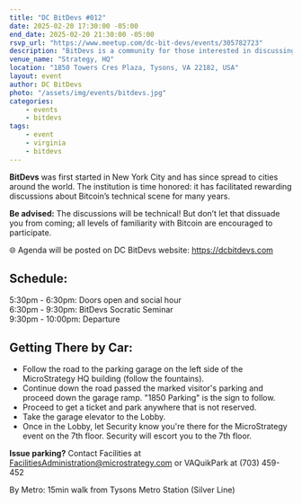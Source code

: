 ```yaml
---
title: "DC BitDevs #012"
date: 2025-02-20 17:30:00 -05:00
end_date: 2025-02-20 21:30:00 -05:00
rsvp_url: "https://www.meetup.com/dc-bit-devs/events/305782723"
description: "BitDevs is a community for those interested in discussing and participating in the research and development of Bitcoin and related protocols. You can be well versed with or new to the topics, all are welcome."
venue_name: "Strategy, HQ"
location: "1850 Towers Cres Plaza, Tysons, VA 22182, USA"
layout: event
author: DC BitDevs
photo: "/assets/img/events/bitdevs.jpg"
categories:
    - events
    - bitdevs
tags:
    - event
    - virginia
    - bitdevs
---
```


**BitDevs** was first started in New York City and has since spread to cities around the world. The institution is time honored: it has facilitated rewarding discussions about Bitcoin’s technical scene for many years.

**Be advised:** The discussions will be technical! But don’t let that dissuade you from coming; all levels of familiarity with Bitcoin are encouraged to participate.

🌐 Agenda will be posted on DC BitDevs website: <a href = "https://dcbitdevs.com">https://dcbitdevs.com</a><br />

## Schedule:
5:30pm - 6:30pm: Doors open and social hour<br />
6:30pm - 9:30pm: BitDevs Socratic Seminar<br />
9:30pm - 10:00pm: Departure

## Getting There by Car:
<ul>
    <li> Follow the road to the parking garage on the left side of the MicroStrategy HQ building (follow the fountains).
    <li> Continue down the road passed the marked visitor's parking and proceed down the garage ramp. "1850 Parking" is the sign to follow.
    <li> Proceed to get a ticket and park anywhere that is not reserved.
    <li> Take the garage elevator to the Lobby.
    <li> Once in the Lobby, let Security know you're there for the MicroStrategy event on the 7th floor. Security will escort you to the 7th floor.
</ul>

**Issue parking?** Contact Facilities at FacilitiesAdministration@microstrategy.com or VAQuikPark at (703) 459-452

By Metro: 15min walk from Tysons Metro Station (Silver Line)